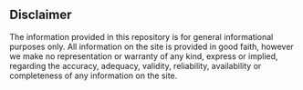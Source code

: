 ## Disclaimer
The information provided in this repository is for general informational purposes only. All information on the site is provided in good faith, however we make no representation or warranty of any kind, express or implied, regarding the accuracy, adequacy, validity, reliability, availability or completeness of any information on the site.
